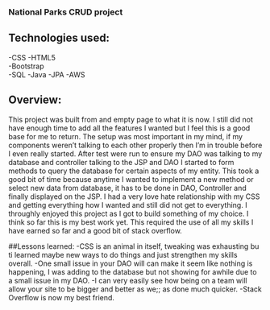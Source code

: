 ### National Parks CRUD project

## Technologies used:
-CSS
-HTML5    
-Bootstrap    
 -SQL
-Java
-JPA
-AWS

## Overview:
This project was built from and empty page to what it is now. I still did not have enough time to add all the features I wanted but I feel this is a good base for me to return. The setup was most important in my mind, if my components weren’t talking to each other properly then I’m in trouble before I even really started. After test were run to ensure my DAO was talking to my database and controller talking to the JSP and DAO I started to form methods to query the database for certain aspects of my entity. This took a good bit of time because anytime I wanted to implement a new method or select new data from database, it has to be done in DAO, Controller and finally displayed on the JSP. I had a very love hate relationship with my CSS and getting everything how I wanted and still did not get to everything. I throughly enjoyed this project as I got to build something of my choice. I think so far this is my best work yet. This required the use of all my skills I have earned so far and a good bit of stack overflow.



##Lessons learned:
-CSS is an animal in itself, tweaking was exhausting bu ti learned maybe new ways to do things and just strengthen my skills overall.
-One small issue in your DAO will can make it seem like nothing is happening, I was adding to the database but not showing for awhile due to a small issue in my DAO.
-I can very easily see how being on a team will allow your site to be bigger and better as we;; as  done much quicker.
-Stack Overflow is now my best friend. 
